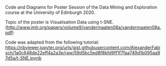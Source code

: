 Code and Diagrams for Poster Session of the Data Mining and Exploration course at the University of Edinburgh 2020.

Topic of the poster is Visualisation Data using t-SNE. (http://www.jmlr.org/papers/volume9/vandermaaten08a/vandermaaten08a.pdf)

Code was adapted from the following tutorial: https://nbviewer.jupyter.org/urls/gist.githubusercontent.com/AlexanderFabisch/1a0c648de22eff4a2a3e/raw/59d5bc5ed8f8bfd9ff1f7faa749d1b095aa97d5a/t-SNE.ipynb
